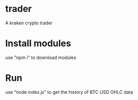 # trader
A kraken crypto trader

# Install modules
use "npm i" to download modules

# Run
use "node index.js" to get the history of BTC USD OHLC data
